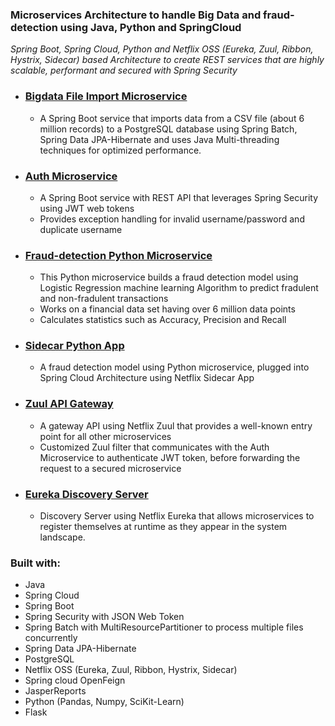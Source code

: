 ### Microservices Architecture to handle Big Data and fraud-detection using Java, Python and SpringCloud
_Spring Boot, Spring Cloud, Python and Netflix OSS (Eureka, Zuul, Ribbon, Hystrix, Sidecar) based Architecture to create REST services that are highly scalable, performant and secured with Spring Security_

- ### [Bigdata File Import Microservice](https://github.com/vjpal3/bigdata-import-microservice)
  - A Spring Boot service that imports data from a CSV file (about 6 million records) to a PostgreSQL database using Spring Batch, Spring Data JPA-Hibernate and uses Java Multi-threading techniques for optimized  performance.   

- ### [Auth Microservice](https://github.com/vjpal3/spring-security-microservice)
  - A Spring Boot service with REST API that leverages Spring Security using JWT web tokens
  - Provides exception handling for invalid username/password and duplicate username

- ### [Fraud-detection Python Microservice](https://github.com/vjpal3/Fraud-Detection-PythonML-Service)
  - This Python microservice builds a fraud detection model using Logistic Regression machine learning Algorithm to predict fradulent and non-fradulent transactions 
  - Works on a financial data set having over 6 million data points
  - Calculates statistics such as Accuracy, Precision and Recall  

- ### [Sidecar Python App](https://github.com/vjpal3/sidecar-pythonML-service)
  - A fraud detection model using Python microservice, plugged into Spring Cloud Architecture using Netflix Sidecar App  

- ### [Zuul API Gateway](https://github.com/vjpal3/bigdata-zuul-gateway)
  - A gateway API using Netflix Zuul that provides a well-known entry point for all other microservices
  - Customized Zuul filter that communicates with the Auth Microservice to authenticate JWT token, before forwarding the request to a secured microservice

- ### [Eureka Discovery Server](https://github.com/vjpal3/bigdata-eureka-server)
  - Discovery Server using Netflix Eureka that allows microservices to register themselves at runtime as they appear in the system landscape. 

 ### Built with:
  - Java
  - Spring Cloud
  - Spring Boot
  - Spring Security with JSON Web Token
  - Spring Batch with MultiResourcePartitioner to process multiple files concurrently
  - Spring Data JPA-Hibernate
  - PostgreSQL
  - Netflix OSS (Eureka, Zuul, Ribbon, Hystrix, Sidecar)
  - Spring cloud OpenFeign
  - JasperReports
  - Python (Pandas, Numpy, SciKit-Learn) 
  - Flask